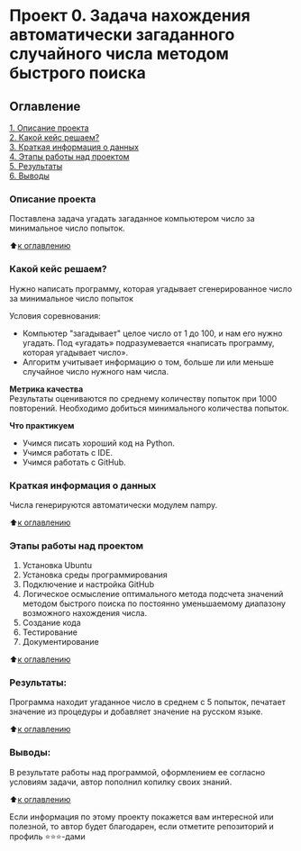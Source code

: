 # Проект 0. Задача нахождения автоматически загаданного случайного числа методом быстрого поиска

## Оглавление  
[1. Описание проекта](README.md#Описание-проекта)  
[2. Какой кейс решаем?](README.md#Какой-кейс-решаем)  
[3. Краткая информация о данных](README.md#Краткая-информация-о-данных)  
[4. Этапы работы над проектом](README.md#Этапы-работы-над-проектом)  
[5. Результаты](README.md#Результаты)    
[6. Выводы](README.md#Выводы) 

### Описание проекта    
Поставлена задача угадать загаданное компьютером число за минимальное число попыток.

:arrow_up:[к оглавлению](README.md#Оглавление)


### Какой кейс решаем?

Нужно написать программу, которая угадывает сгенерированное число за минимальное число попыток

Условия соревнования:

* Компьютер "загадывает" целое число от 1 до 100, и нам его нужно угадать. Под «угадать» подразумевается «написать программу, которая угадывает число».
* Алгоритм учитывает информацию о том, больше ли или меньше случайное число нужного нам числа.

**Метрика качества**     
Результаты оцениваются по среднему количеству попыток при 1000 повторений. Необходимо добиться минимального количества попыток.

**Что практикуем**     

- Учимся писать хороший код на Python.
- Учимся работать с IDE.
- Учимся работать с GitHub.



### Краткая информация о данных

Числа генерируются автоматически модулем nampy.
  
:arrow_up:[к оглавлению](README.md#Оглавление)


### Этапы работы над проектом  

1. Установка Ubuntu
2. Установка среды программирования
3. Подключение и настройка GitHub 
4. Логическое осмысление оптимального метода подсчета значений методом быстрого поиска по  постоянно уменьшаемому диапазону возможного нахождения числа.
5. Создание кода
6. Тестирование
7. Документирование

:arrow_up:[к оглавлению](README.md#Оглавление)


### Результаты:  

Программа находит угаданное число в среднем с 5 попыток, печатает значение из процедуры и добавляет значение на русском языке.

:arrow_up:[к оглавлению](README.md#Оглавление)


### Выводы:  

В результате работы над программой, оформлением ее согласно условиям задачи, автор пополнил копилку своих знаний.

:arrow_up:[к оглавлению](README.md#Оглавление)


Если информация по этому проекту покажется вам интересной или полезной, то автор будет благодарен, если отметите репозиторий и профиль ⭐️⭐️⭐️-дами
